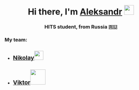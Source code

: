 <h1 align="center">Hi there, I'm <a href="https://vk.com/ospipis" target="_blank">Aleksandr</a> 
<img src="https://github.com/blackcater/blackcater/raw/main/images/Hi.gif" height="32"/></h1>
<h3 align="center">HITS student, from Russia 🇷🇺</h3>

<h3>My team:
<ul font-size="32px">
  <li><h3><a href="https://vk.com/katkavdoteishet20minut" target="_blank">Nikolay</a><img src="https://usagif.com/wp-content/uploads/gif/beer-67.gif.webp" height="30"/></li>
  <li><h3><a href="https://vk.com/vitya.oa00" target="_blank">Viktor</a><img src="https://media.tenor.com/kvNnNCaDstAAAAAi/baby-workout-the-boss-baby-family-business.gif" height="50"/></li>
  </ul>

